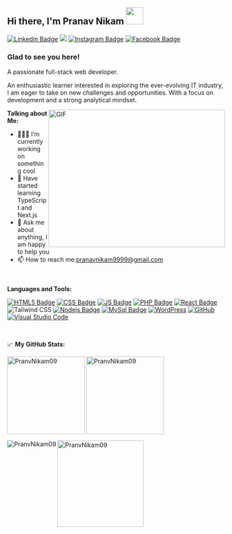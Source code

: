 ## Hi there, I'm Pranav Nikam</a> <img src="https://media.giphy.com/media/hvRJCLFzcasrR4ia7z/giphy.gif" width=40>  

[![Linkedin Badge](https://img.shields.io/badge/LinkedIn-0077B5?style=for-the-badge&logo=linkedin&logoColor=white)](https://www.linkedin.com/in/pranav-nikam-92a465305 )
<a href="mailto:pranavnikam9999@gmail.com"><img src="https://img.shields.io/badge/Gmail-D14836?style=for-the-badge&logo=gmail&logoColor=white" /></a>
[![Instagram Badge](https://img.shields.io/badge/Instagram-E4405F?style=for-the-badge&logo=instagram&logoColor=white)]( https://www.instagram.com/_pranav9999_/ )
[![Facebook Badge](https://img.shields.io/badge/Facebook-1877F2?style=for-the-badge&logo=facebook&logoColor=white)](https://www.facebook.com/pranav.nikam.1426/)

### Glad to see you here! &nbsp;
A passionate full-stack web developer.    

An enthusiastic learner interested in exploring the ever-evolving IT industry, I am eager to take on new challenges and opportunities. With a focus on development and a strong analytical mindset.

<img align="right" alt="GIF" src="https://cdn.dribbble.com/users/1162077/screenshots/3848914/programmer.gif" width="408" height="318" /> 
  

**Talking about Me:**

- 👨🏻‍💻 I’m currently working on something cool
- 🚀 Have started learning TypeScript and Next.js
- 💬 Ask me about anything, I am happy to help you
- 📫 How to reach me:pranavnikam9999@gmail.com

</br>  

**Languages and Tools:**

[![HTML5 Badge](https://img.shields.io/badge/HTML5-E34F26?style=for-the-badge&logo=html5&logoColor=white)]()
[![CSS Badge](https://img.shields.io/badge/CSS3-1572B6?style=for-the-badge&logo=css3&logoColor=white)]()
[![JS Badge](https://img.shields.io/badge/JavaScript-F7DF1E?style=for-the-badge&logo=javascript&logoColor=black)]()
[![PHP Badge](https://img.shields.io/badge/PHP-777BB4?style=for-the-badge&logo=php&logoColor=white)]()
[![React Badge](https://img.shields.io/badge/React-20232A?style=for-the-badge&logo=react&logoColor=61DAFB)]()
![Tailwind CSS](https://img.shields.io/badge/Tailwind_CSS-38B2AC?style=for-the-badge&logo=tailwind-css&logoColor=white)
[![Nodejs Badge](https://img.shields.io/badge/Node.js-43853D?style=for-the-badge&logo=node.js&logoColor=white)]()
[![MySql Badge](https://img.shields.io/badge/MySQL-00000F?style=for-the-badge&logo=mysql&logoColor=white)]()
[![WordPress](https://img.shields.io/badge/WordPress-%23117AC9.svg?style=for-the-badge&logo=WordPress&logoColor=white)]()
[![GitHub](https://img.shields.io/badge/github-%23121011.svg?style=for-the-badge&logo=github&logoColor=white)]()
[![Visual Studio Code](https://img.shields.io/badge/Visual%20Studio%20Code-0078d7.svg?style=for-the-badge&logo=visual-studio-code&logoColor=white)]()

</br>

📈 **My GitHub Stats:**

<p><img align="left" height="180em" src="https://github-readme-stats.vercel.app/api?username=PranvNikam09&show_icons=true&hide_border=true&&count_private=true&include_all_commits=true" alt="PranvNikam09" /></p>

<p><img align="center" height="180em" src="https://github-readme-stats.vercel.app/api/top-langs/?username=PranvNikam09&exclude_repo=KNN-Image-Classification&show_icons=true&hide_border=true&layout=compact&langs_count=8" alt="PranvNikam09" /></p>

<p><img align="left" src="https://github-readme-streak-stats.herokuapp.com/?user=PranvNikam09&" alt="PranvNikam09" /></p>

<p><a href="https://github.com/ryo-ma/github-profile-trophy"><img height="200em" align="center" src="https://github-profile-trophy.vercel.app/?username=PranvNikam09" alt="PranvNikam09" /></a></p> 
